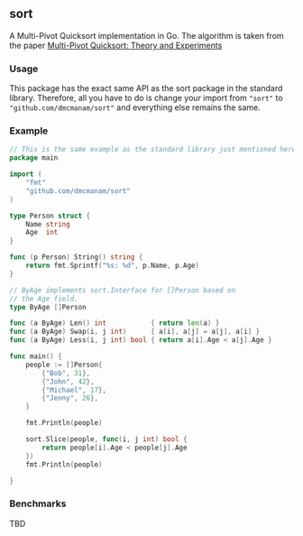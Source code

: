 ## sort

A Multi-Pivot Quicksort implementation in Go. The algorithm is taken from the paper [Multi-Pivot Quicksort: Theory and Experiments](http://epubs.siam.org/doi/abs/10.1137/1.9781611973198.6)

### Usage

This package has the exact same API as the sort package in the standard library. Therefore, all you have to do is change your import from `"sort"` to `"github.com/dmcmanam/sort"` and everything else remains the same.

### Example

```go
// This is the same example as the standard library just mentioned here for convenience
package main

import (
    "fmt"
    "github.com/dmcmanam/sort"
)

type Person struct {
    Name string
    Age  int
}

func (p Person) String() string {
    return fmt.Sprintf("%s: %d", p.Name, p.Age)
}

// ByAge implements sort.Interface for []Person based on
// the Age field.
type ByAge []Person

func (a ByAge) Len() int           { return len(a) }
func (a ByAge) Swap(i, j int)      { a[i], a[j] = a[j], a[i] }
func (a ByAge) Less(i, j int) bool { return a[i].Age < a[j].Age }

func main() {
    people := []Person{
        {"Bob", 31},
        {"John", 42},
        {"Michael", 17},
        {"Jenny", 26},
    }

    fmt.Println(people)

    sort.Slice(people, func(i, j int) bool {
        return people[i].Age < people[j].Age
    })
    fmt.Println(people)

}
```

### Benchmarks

TBD




